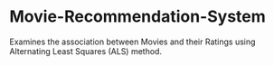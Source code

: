 # Movie-Recommendation-System
Examines the association between Movies and their Ratings using Alternating Least Squares (ALS) method.
